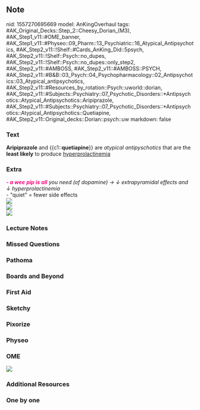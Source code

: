 ## Note
nid: 1557270695669
model: AnKingOverhaul
tags: #AK_Original_Decks::Step_2::Cheesy_Dorian_(M3), #AK_Step1_v11::#OME_banner, #AK_Step1_v11::#Physeo::09_Pharm::13_Psychiatric::16_Atypical_Antipsychotics, #AK_Step2_v11::!Shelf::#Cards_AnKing_Did::5psych, #AK_Step2_v11::!Shelf::Psych::no_dupes, #AK_Step2_v11::!Shelf::Psych::no_dupes::only_step2, #AK_Step2_v11::#AMBOSS, #AK_Step2_v11::#AMBOSS::PSYCH, #AK_Step2_v11::#B&B::03_Psych::04_Psychopharmacology::02_Antipsychotics::03_Atypical_antipsychotics, #AK_Step2_v11::#Resources_by_rotation::Psych::uworld::dorian, #AK_Step2_v11::#Subjects::Psychiatry::07_Psychotic_Disorders::*Antipsychotics::Atypical_Antipsychotics::Aripiprazole, #AK_Step2_v11::#Subjects::Psychiatry::07_Psychotic_Disorders::*Antipsychotics::Atypical_Antipsychotics::Quetiapine, #AK_Step2_v11::Original_decks::Dorian::psych::uw
markdown: false

### Text
<b>Aripiprazole</b> and {{c1::<b>quetiapine</b>}} are <i>atypical
antipyschotics</i> that are the <b>least likely</b> to produce
<u>hyperprolactinemia</u>

### Extra
<div>
  <div>
  <div>
    <i><font color="#FC0280"><b>- a wee</b> <b>pip is
    all</b></font> you need (of dopamine) → ↓ extrapyramidal
    effects and ↓ hyperprolactinemia</i>
  </div>
  <div>
    - "quiet" = fewer side effects
  </div>
  <div><img src=
  "paste-13de0c5a984d9f99a141739752a0fababbb8d1a3.jpg" class=
  "resizer"></div>
  <div>
    <i><img src="paste-594642517098970.jpg" class="resizer"></i>
  </div><img src=
  "paste-6248b37346ae39fe6cff6a7c04d8f582eea75bc4.jpg" class=
  "resizer"></div>
</div>

### Lecture Notes


### Missed Questions


### Pathoma


### Boards and Beyond


### First Aid


### Sketchy


### Pixorize


### Physeo


### OME
<div class="ome-widget">
  <a href="https://onlinemeded.org?ref=anki"><img src=
  "_OME_AnkiFlashcards_General_3.png"></a>
</div>

### Additional Resources


### One by one

